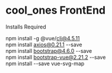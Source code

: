 # cool_ones FrontEnd
Installs Required

npm install -g @vue/cli@4.5.11 \
npm install axios@0.21.1 --save \
npm install bootstrap@4.6.0 --save \
npm install bootstrap-vue@2.21.2 --save \
npm install --save vue-svg-map


